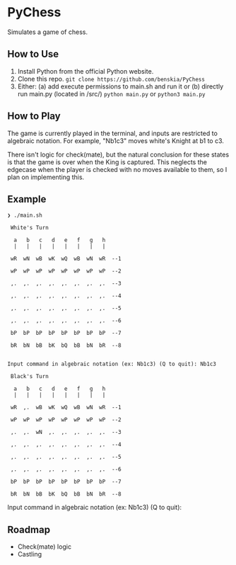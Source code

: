 # PyChess

Simulates a game of chess.

## How to Use

1. Install Python from the official Python website.
2. Clone this repo.  ```git clone https://github.com/benskia/PyChess```
3. Either: (a) add execute permissions to main.sh and run it or (b) directly run main.py (located in /src/)  ```python main.py``` or ```python3 main.py```

## How to Play

The game is currently played in the terminal, and inputs are restricted to algebraic notation. For example, "Nb1c3" moves white's Knight at b1 to c3.

There isn't logic for check(mate), but the natural conclusion for these states is that the game is over when the King is captured. This neglects the edgecase when the player is checked with no moves available to them, so I plan on implementing this.

## Example

```
❯ ./main.sh

 White's Turn

  a   b   c   d   e   f   g   h
  |   |   |   |   |   |   |   | 

 wR  wN  wB  wK  wQ  wB  wN  wR  --1

 wP  wP  wP  wP  wP  wP  wP  wP  --2

 ,.  ,.  ,.  ,.  ,.  ,.  ,.  ,.  --3

 ,.  ,.  ,.  ,.  ,.  ,.  ,.  ,.  --4

 ,.  ,.  ,.  ,.  ,.  ,.  ,.  ,.  --5

 ,.  ,.  ,.  ,.  ,.  ,.  ,.  ,.  --6

 bP  bP  bP  bP  bP  bP  bP  bP  --7

 bR  bN  bB  bK  bQ  bB  bN  bR  --8


Input command in algebraic notation (ex: Nb1c3) (Q to quit): Nb1c3

 Black's Turn

  a   b   c   d   e   f   g   h
  |   |   |   |   |   |   |   | 

 wR  ,.  wB  wK  wQ  wB  wN  wR  --1

 wP  wP  wP  wP  wP  wP  wP  wP  --2

 ,.  ,.  wN  ,.  ,.  ,.  ,.  ,.  --3

 ,.  ,.  ,.  ,.  ,.  ,.  ,.  ,.  --4

 ,.  ,.  ,.  ,.  ,.  ,.  ,.  ,.  --5

 ,.  ,.  ,.  ,.  ,.  ,.  ,.  ,.  --6

 bP  bP  bP  bP  bP  bP  bP  bP  --7

 bR  bN  bB  bK  bQ  bB  bN  bR  --8
```

Input command in algebraic notation (ex: Nb1c3) (Q to quit):

## Roadmap

* Check(mate) logic
* Castling
